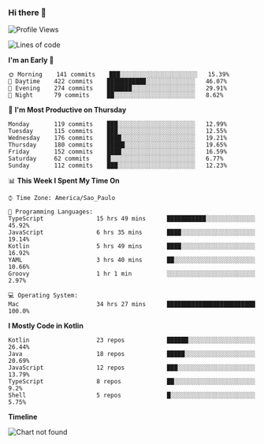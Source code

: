 ### Hi there 👋

<!--
**fernandonogueira/fernandonogueira** is a ✨ _special_ ✨ repository because its `README.md` (this file) appears on your GitHub profile.

Here are some ideas to get you started:

- 🔭 I’m currently working on ...
- 🌱 I’m currently learning ...
- 👯 I’m looking to collaborate on ...
- 🤔 I’m looking for help with ...
- 💬 Ask me about ...
- 📫 How to reach me: ...
- 😄 Pronouns: ...
- ⚡ Fun fact: ...
-->

<!--START_SECTION:waka-->
![Profile Views](http://img.shields.io/badge/Profile%20Views-2-blue)

![Lines of code](https://img.shields.io/badge/From%20Hello%20World%20I%27ve%20Written-5.6%20million%20lines%20of%20code-blue)

**I'm an Early 🐤** 

```text
🌞 Morning    141 commits    ███░░░░░░░░░░░░░░░░░░░░░░   15.39% 
🌆 Daytime    422 commits    ███████████░░░░░░░░░░░░░░   46.07% 
🌃 Evening    274 commits    ███████░░░░░░░░░░░░░░░░░░   29.91% 
🌙 Night      79 commits     ██░░░░░░░░░░░░░░░░░░░░░░░   8.62%

```
📅 **I'm Most Productive on Thursday** 

```text
Monday       119 commits    ███░░░░░░░░░░░░░░░░░░░░░░   12.99% 
Tuesday      115 commits    ███░░░░░░░░░░░░░░░░░░░░░░   12.55% 
Wednesday    176 commits    ████░░░░░░░░░░░░░░░░░░░░░   19.21% 
Thursday     180 commits    █████░░░░░░░░░░░░░░░░░░░░   19.65% 
Friday       152 commits    ████░░░░░░░░░░░░░░░░░░░░░   16.59% 
Saturday     62 commits     █░░░░░░░░░░░░░░░░░░░░░░░░   6.77% 
Sunday       112 commits    ███░░░░░░░░░░░░░░░░░░░░░░   12.23%

```


📊 **This Week I Spent My Time On** 

```text
⌚︎ Time Zone: America/Sao_Paulo

💬 Programming Languages: 
TypeScript               15 hrs 49 mins      ███████████░░░░░░░░░░░░░░   45.92% 
JavaScript               6 hrs 35 mins       ████░░░░░░░░░░░░░░░░░░░░░   19.14% 
Kotlin                   5 hrs 49 mins       ████░░░░░░░░░░░░░░░░░░░░░   16.92% 
YAML                     3 hrs 40 mins       ██░░░░░░░░░░░░░░░░░░░░░░░   10.66% 
Groovy                   1 hr 1 min          ░░░░░░░░░░░░░░░░░░░░░░░░░   2.97%

💻 Operating System: 
Mac                      34 hrs 27 mins      █████████████████████████   100.0%

```

**I Mostly Code in Kotlin** 

```text
Kotlin                   23 repos            ██████░░░░░░░░░░░░░░░░░░░   26.44% 
Java                     18 repos            █████░░░░░░░░░░░░░░░░░░░░   20.69% 
JavaScript               12 repos            ███░░░░░░░░░░░░░░░░░░░░░░   13.79% 
TypeScript               8 repos             ██░░░░░░░░░░░░░░░░░░░░░░░   9.2% 
Shell                    5 repos             █░░░░░░░░░░░░░░░░░░░░░░░░   5.75%

```


**Timeline**

![Chart not found](https://github.com/fernandonogueira/fernandonogueira/blob/master/charts/bar_graph.png) 


<!--END_SECTION:waka-->
